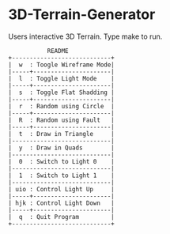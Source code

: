 # 3D-Terrain-Generator
Users interactive 3D Terrain.
Type make to run.


	           README             
	+----------------------------+
	|  w  : Toogle Wireframe Mode|
	|-----+----------------------|
	|  l  : Toggle Light Mode    |
	|-----+----------------------|
	|  s  : Toggle Flat Shadding |
	|-----+----------------------|
	|  r  : Random using Circle  |
	|-----+----------------------|
	|  R  : Random using Fault   |
	|-----+----------------------|
	|  t  : Draw in Triangle     |
	|----------------------------|
	|  y  : Draw in Quads        |
	|----------------------------|
	|  0  : Switch to Light 0    |
	|----------------------------|
	|  1  : Switch to Light 1    |
	|----------------------------|
	| uio : Control Light Up     |
	|-----+----------------------|
	| hjk : Control Light Down   |
 	|-----+----------------------|
	|  q  : Quit Program         |
	+----------------------------+
